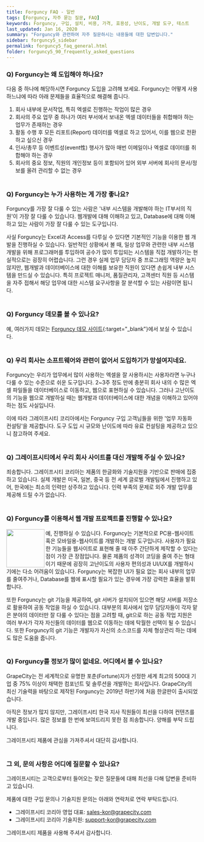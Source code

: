 ```yaml
---
title: Forguncy FAQ - 일반
tags: [Forguncy, 자주 묻는 질문, FAQ]
keywords: Forguncy, 구입, 설치, 비용, 가격, 효용성, 난이도, 개발 도구, 테스트
last_updated: Jan 16, 2020
summary: "Forguncy와 관련하여 자주 질문하시는 내용들에 대한 답변입니다."
sidebar: forguncy5_sidebar
permalink: forguncy5_faq_general.html
folder: forguncy5_90_frequently_asked_questions
---
```


### Q) Forguncy는 왜 도입해야 하나요?
    
다음 중 하나에 해당하시면 Forguncy 도입을 고려해 보세요. Forguncy는 어떻게 사용하느냐에 따라 아래 문제들을 효율적으로 해결해 줍니다.

  1. 회사 내부에 문서작업, 특히 엑셀로 진행하는 작업이 많은 경우
  2. 회사의 주요 업무 중 하나가 여러 부서에서 보내온 엑셀 데이터들을 취합해야 하는 업무가 존재하는 경우
  3. 활동 수행 후 모든 리포트(Report) 데이터를 엑셀로 하고 있어서, 이를 웹으로 전환하고 싶으신 경우
  4. 인사/총무 등 이벤트성(event性) 행사가 많아 매번 이메일이나 엑셀로 데이터를 취합해야 하는 경우
  5. 회사의 중요 정보, 직원의 개인정보 등이 포함되어 있어 외부 서버에 회사의 문서/정보를 올려 관리할 수 없는 경우
<br /><br />

### Q) Forguncy는 누가 사용하는 게 가장 좋나요?

Forguncy를 가장 잘 다룰 수 있는 사람은 '내부 시스템을 개발해야 하는 IT부서의 직원'이 가장 잘 다룰 수 있습니다. 웹개발에 대해 이해하고 있고, Database에 대해 이해하고 있는 사람이 가장 잘 다룰 수 있는 도구입니다.

사실 Forguncy는 Excel과 Access를 다루실 수 있다면 기본적인 기능을 이용한 웹 개발을 진행하실 수 있습니다. 일반적인 상황에서 볼 때, 일상 업무와 관련한 내부 시스템 개발을 위해 프로그래머를 투입하여 공수가 많이 투입되는 시스템을 직접 개발하기는 현실적으로는 굉장히 어렵습니다. 그런 경우 실제 업무 담당자 중 프로그래밍 역량은 높지 않지만, 웹개발과 데이터베이스에 대한 이해를 보유한 직원이 있다면 손쉽게 내부 시스템을 만드실 수 있습니다. 특히 프로젝트 매니저, 품질관리자, 고객센터 직원 등 시스템을 자주 접해서 해당 업무에 대한 시스템 요구사항을 잘 분석할 수 있는 사람이면 됩니다.
<br /><br />

### Q) Forguncy 데모를 볼 수 있나요?

예, 여러가지 데모는 [Forguncy 데모 사이트](https://forguncy.co.kr/demo){:target="_blank"}에서 보실 수 있습니다.
<br /><br />

### Q) 우리 회사는 소프트웨어와 관련이 없어서 도입하기가 망설여지네요.

Forguncy는 우리가 업무에서 많이 사용하는 엑셀을 잘 사용하시는 사용자라면 누구나 다룰 수 있는 수준으로 쉬운 도구입니다. 2~3주 정도 만에 충분히 회사 내의 수 많은 엑셀 파일들을 데이터베이스로 이동하고, 웹으로 표현하실 수 있습니다. 그러나 고난이도의 기능을 웹으로 개발하실 때는 웹개발과 데이터베이스에 대한 개념을 이해하고 있어야 하는 점도 사실입니다.

이에 따라 그레이프시티 코리아에서는 Forguncy 구입 고객님들을 위한 '업무 자동화 컨설팅'을 제공합니다. 도구 도입 시 규모와 난이도에 따라 유료 컨설팅을 제공하고 있으니 참고하여 주세요.
<br /><br />

### Q) 그레이프시티에서 우리 회사 사이트를 대신 개발해 주실 수 있나요?

죄송합니다. 그레이프시티 코리아는 제품의 한글화와 기술지원을 기반으로 판매에 집중하고 있습니다. 실제 개발은 미국, 일본, 중국 등 전 세계 글로벌 개발팀에서 진행하고 있어, 한국에는 최소의 인력만 상주하고 있습니다. 인력 부족의 문제로 외주 개발 업무를 제공해 드릴 수가 없습니다.
<br /><br />

### Q) Forguncy를 이용해서 웹 개발 프로젝트를 진행할 수 있나요?

<img align="left" src="{{site.url}}/images/forguncy5/git.png" width="100px">
예, 진행하실 수 있습니다. Forguncy는 기본적으로 PC용-웹사이트 혹은 모바일용-웹사이트를 개발하는 개발 도구입니다. 사용자가 필요한 기능들을 웹사이트로 표현해 줄 때 아주 간단하게 제작할 수 있다는 점이 가장 큰 장점입니다. 물론 제품의 성격이 코딩을 줄여 주는 형태이기 때문에 굉장히 고난이도의 사용자 편의성과 UI/UX를 개발하시기에는 다소 어려움이 있습니다. Forguncy는 복잡한 UI가 필요 없는 회사 내부의 업무를 줄여주거나, Database를 웹에 표시할 필요가 있는 경우에 가장 강력한 효율을 발휘합니다.

또한 Forguncy는 git 기능을 제공하여, git 서버가 설치되어 있으면 해당 서버를 저장소로 활용하여 공동 작업을 하실 수 있습니다. 대부분의 회사에서 업무 담당자들이 각자 맡은 분야의 데이터만 잘 다룰 수 있다는 점을 고려할 때, git으로 하는 공동 작업 지원은 여러 부서가 각자 자신들의 데이터를 웹으로 이동하는 데에 탁월한 선택이 될 수 있습니다. 또한 Forguncy의 git 기능은 개발자가 자신의 소스코드를 자체 형상관리 하는 데에도 많은 도움을 줍니다.
<br /><br />

### Q) Forguncy를 정보가 많이 없네요. 어디에서 볼 수 있나요?

GrapeCity는 전 세계적으로 유명한 포춘(Fortune)지가 선정한 세계 최고의 500대 기업 중 75% 이상이 채택한 컴포넌트 및 솔루션을 개발하는 회사입니다. GrapeCity의 최신 기술력을 바탕으로 제작된 Forguncy는 2019년 하반기에 처음 한글판이 출시되었습니다.
    
아직은 정보가 많지 않지만, 그레이프시티 한국 지사 직원들이 최선을 다하여 컨텐츠를 개발 중입니다. 많은 정보를 한 번에 보여드리지 못한 점 죄송합니다. 양해를 부탁 드립니다. 

그레이프시티 제품에 관심을 가져주셔서 대단히 감사합니다.
<br /><br />

### 그 외, 문의 사항은 어디에 질문할 수 있나요?

그레이프시티는 고객으로부터 들어오는 잦은 질문들에 대해 최선을 다해 답변을 준비하고 있습니다. 

제품에 대한 구입 문의나 기술지원 문의는 아래와 연락처로 연락 부탁드립니다.

  * 그레이프시티 코리아 영업 대표: [sales-kor@grapecity.com](mailto:sales-kor@grapecity.com)
  * 그레이프시티 코리아 기술지원: [support-kor@grapecity.com](mailto:support-kor@grapecity.com)

그레이프시티 제품을 사용해 주셔서 감사합니다.

<br /><br />